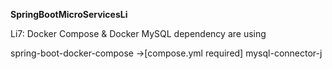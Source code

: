 
**SpringBootMicroServicesLi**



Li7:
Docker Compose & Docker MySQL dependency are using


spring-boot-docker-compose				->[compose.yml required]
mysql-connector-j